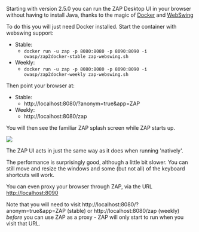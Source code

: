 Starting with version 2.5.0 you can run the ZAP Desktop UI in your browser without having to install Java, thanks to the magic of [Docker](https://www.docker.com/) and [WebSwing](http://webswing.org)

To do this you will just need Docker installed. Start the container with webswing support:
* Stable: 
  * `docker run -u zap -p 8080:8080 -p 8090:8090 -i owasp/zap2docker-stable zap-webswing.sh`
* Weekly: 
  * `docker run -u zap -p 8080:8080 -p 8090:8090 -i owasp/zap2docker-weekly zap-webswing.sh`

Then point your browser at: 
* Stable: 
  * http://localhost:8080/?anonym=true&app=ZAP
* Weekly: 
  * http://localhost:8080/zap

You will then see the familiar ZAP splash screen while ZAP starts up.

![](https://raw.githubusercontent.com/wiki/zaproxy/zaproxy/images/ZAP-webswing.png)

The ZAP UI acts in just the same way as it does when running 'natively'.

The performance is surprisingly good, although a little bit slower. You can still move and resize the windows and some (but not all) of the keyboard shortcuts will work.

You can even proxy your browser through ZAP, via the URL [http://localhost:8090](http://localhost:8090)

Note that you will need to visit http://localhost:8080/?anonym=true&app=ZAP (stable) or http://localhost:8080/zap (weekly) _before_ you can use ZAP as a proxy - ZAP will only start to run when you visit that URL.